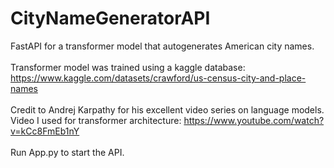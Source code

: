 # CityNameGeneratorAPI
FastAPI for a transformer model that autogenerates American city names. <br /> <br />
Transformer model was trained using a kaggle database: https://www.kaggle.com/datasets/crawford/us-census-city-and-place-names <br /><br />
Credit to Andrej Karpathy for his excellent video series on language models. <br />
Video I used for transformer architecture: https://www.youtube.com/watch?v=kCc8FmEb1nY <br /><br />
Run App.py to start the API.